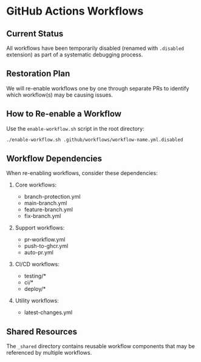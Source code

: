# GitHub Actions Workflows

## Current Status

All workflows have been temporarily disabled (renamed with `.disabled` extension) as part of a systematic debugging process.

## Restoration Plan

We will re-enable workflows one by one through separate PRs to identify which workflow(s) may be causing issues.

## How to Re-enable a Workflow

Use the `enable-workflow.sh` script in the root directory:

```bash
./enable-workflow.sh .github/workflows/workflow-name.yml.disabled
```

## Workflow Dependencies

When re-enabling workflows, consider these dependencies:

1. Core workflows:
   - branch-protection.yml
   - main-branch.yml
   - feature-branch.yml
   - fix-branch.yml

2. Support workflows:
   - pr-workflow.yml
   - push-to-ghcr.yml
   - auto-pr.yml

3. CI/CD workflows:
   - testing/*
   - ci/*
   - deploy/*

4. Utility workflows:
   - latest-changes.yml

## Shared Resources

The `_shared` directory contains reusable workflow components that may be referenced by multiple workflows.
